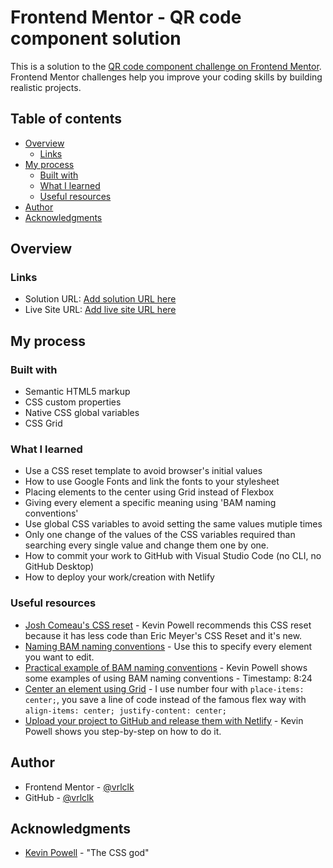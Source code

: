 # Frontend Mentor - QR code component solution

This is a solution to the [QR code component challenge on Frontend Mentor](https://www.frontendmentor.io/challenges/qr-code-component-iux_sIO_H). Frontend Mentor challenges help you improve your coding skills by building realistic projects.

## Table of contents

- [Overview](#overview)
  - [Links](#links)
- [My process](#my-process)
  - [Built with](#built-with)
  - [What I learned](#what-i-learned)
  - [Useful resources](#useful-resources)
- [Author](#author)
- [Acknowledgments](#acknowledgments)


## Overview

### Links

- Solution URL: [Add solution URL here](https://your-solution-url.com)
- Live Site URL: [Add live site URL here](https://your-live-site-url.com)

## My process

### Built with

- Semantic HTML5 markup
- CSS custom properties
- Native CSS global variables
- CSS Grid

### What I learned

- Use a CSS reset template to avoid browser's initial values
- How to use Google Fonts and link the fonts to your stylesheet
- Placing elements to the center using Grid instead of Flexbox
- Giving every element a specific meaning using 'BAM naming conventions'
- Use global CSS variables to avoid setting the same values mutiple times
- Only one change of the values of the CSS variables required than searching every single value and change them one by one.
- How to commit your work to GitHub with Visual Studio Code (no CLI, no GitHub Desktop)
- How to deploy your work/creation with Netlify

### Useful resources

- [Josh Comeau's CSS reset](https://www.joshwcomeau.com/css/custom-css-reset/) - Kevin Powell recommends this CSS reset because it has less code than Eric Meyer's CSS Reset and it's new.
- [Naming BAM naming conventions](https://getbem.com/naming/) - Use this to specify every element you want to edit.
- [Practical example of BAM naming conventions](https://youtu.be/B2WL6KkqhLQ?t=504) - Kevin Powell shows some examples of using BAM naming conventions - Timestamp: 8:24
- [Center an element using Grid](https://www.sitepoint.com/css-grid-center-element/) - I use number four with ``place-items: center;``, you save a line of code instead of the famous flex way with ``align-items: center; justify-content: center;``
- [Upload your project to GitHub and release them with Netlify](https://youtu.be/B2WL6KkqhLQ?t=3712) - Kevin Powell shows you step-by-step on how to do it.


## Author

- Frontend Mentor - [@vrlclk](https://www.frontendmentor.io/profile/vrlclk)
- GitHub - [@vrlclk](https://github.com/vrlclk)


## Acknowledgments

- [Kevin Powell](https://www.youtube.com/@KevinPowell) - "The CSS god"